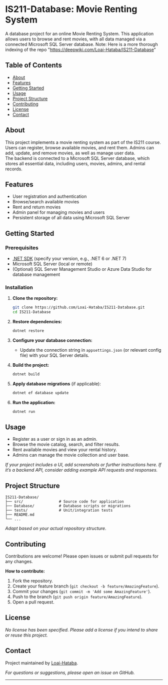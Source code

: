 # IS211-Database: Movie Renting System

A database project for an online Movie Renting System. This application allows users to browse and rent movies, with all data managed via a connected Microsoft SQL Server database.
Note: Here is a more thorough indexing of the repo "https://deepwiki.com/Loai-Hataba/IS211-Database"

## Table of Contents

- [About](#about)
- [Features](#features)
- [Getting Started](#getting-started)
- [Usage](#usage)
- [Project Structure](#project-structure)
- [Contributing](#contributing)
- [License](#license)
- [Contact](#contact)

## About

This project implements a movie renting system as part of the IS211 course.  
Users can register, browse available movies, and rent them. Admins can add, update, and remove movies, as well as manage user data.  
The backend is connected to a Microsoft SQL Server database, which stores all essential data, including users, movies, admins, and rental records.

## Features

- User registration and authentication
- Browse/search available movies
- Rent and return movies
- Admin panel for managing movies and users
- Persistent storage of all data using Microsoft SQL Server

## Getting Started

### Prerequisites

- [.NET SDK](https://dotnet.microsoft.com/download) (specify your version, e.g., .NET 6 or .NET 7)
- Microsoft SQL Server (local or remote)
- (Optional) SQL Server Management Studio or Azure Data Studio for database management

### Installation

1. **Clone the repository:**
   ```bash
   git clone https://github.com/Loai-Hataba/IS211-Database.git
   cd IS211-Database
   ```

2. **Restore dependencies:**
   ```bash
   dotnet restore
   ```

3. **Configure your database connection:**
   - Update the connection string in `appsettings.json` (or relevant config file) with your SQL Server details.

4. **Build the project:**
   ```bash
   dotnet build
   ```

5. **Apply database migrations** (if applicable):
   ```bash
   dotnet ef database update
   ```

6. **Run the application:**
   ```bash
   dotnet run
   ```

## Usage

- Register as a user or sign in as an admin.
- Browse the movie catalog, search, and filter results.
- Rent available movies and view your rental history.
- Admins can manage the movie collection and user base.

_If your project includes a UI, add screenshots or further instructions here. If it’s a backend API, consider adding example API requests and responses._

## Project Structure

```
IS211-Database/
├── src/                # Source code for application
├── Database/           # Database scripts or migrations
├── tests/              # Unit/integration tests
├── README.md
└── ...
```

_Adapt based on your actual repository structure._

## Contributing

Contributions are welcome! Please open issues or submit pull requests for any changes.

**How to contribute:**
1. Fork the repository.
2. Create your feature branch (`git checkout -b feature/AmazingFeature`).
3. Commit your changes (`git commit -m 'Add some AmazingFeature'`).
4. Push to the branch (`git push origin feature/AmazingFeature`).
5. Open a pull request.

## License

_No license has been specified. Please add a license if you intend to share or reuse this project._

## Contact

Project maintained by [Loai-Hataba](https://github.com/Loai-Hataba).

_For questions or suggestions, please open an issue on GitHub._

---

